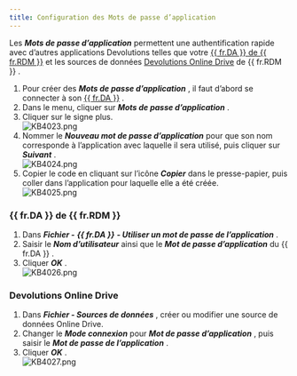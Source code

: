 ```yaml
---
title: Configuration des Mots de passe d’application
---
```

Les ***Mots de passe d’application*** permettent une authentification rapide avec d’autres applications Devolutions telles que votre <a href="#rdm">{{ fr.DA }} de {{ fr.RDM }}</a> et les sources de données <a href="#dod">Devolutions Online Drive</a> de {{ fr.RDM }} .  

1. Pour créer des ***Mots de passe d’application*** , il faut d’abord se connecter à son [{{ fr.DA }}](https://portal.devolutions.com/profile) . 
1. Dans le menu, cliquer sur ***Mots de passe d’application*** . 
1. Cliquer sur le signe plus.  
![KB4023.png](/img/fr/kb/KB4023.png) 
1. Nommer le ***Nouveau mot de passe d’application*** pour que son nom corresponde à l’application avec laquelle il sera utilisé, puis cliquer sur ***Suivant*** .  
![KB4024.png](/img/fr/kb/KB4024.png) 
1. Copier le code en cliquant sur l’icône ***Copier*** dans le presse-papier, puis coller dans l’application pour laquelle elle a été créée.  
![KB4025.png](/img/fr/kb/KB4025.png) 
### {{ fr.DA }} de {{ fr.RDM }} 
<a name="rdm"></a>
1. Dans ***Fichier -*** ***{{ fr.DA }}*** ***- Utiliser un mot de passe de l’application*** . 
1. Saisir le ***Nom d’utilisateur*** ainsi que le ***Mot de passe d’application*** du {{ fr.DA }} . 
1. Cliquer ***OK*** .  
![KB4026.png](/img/fr/kb/KB4026.png) 

### Devolutions Online Drive 
<a name="dod"></a>

1. Dans ***Fichier - Sources de données*** , créer ou modifier une source de données Online Drive. 
1. Changer le ***Mode connexion*** pour ***Mot de passe d’application*** , puis saisir le ***Mot de passe de l’application*** . 
1. Cliquer ***OK*** .  
![KB4027.png](/img/fr/kb/KB4027.png) 

